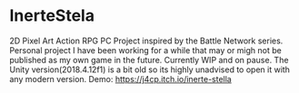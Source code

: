 # InerteStela
2D Pixel Art Action RPG PC Project inspired by the Battle Network series. Personal project I have been working for a while that may or migh not be published as my own game in the future.
Currently WIP and on pause. The Unity version(2018.4.12f1) is a bit old so its highly unadvised to open it with any modern version.
Demo: https://j4cp.itch.io/inerte-stella
